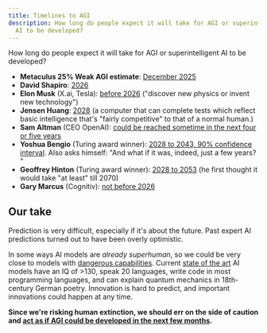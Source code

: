 ```yaml
---
title: Timelines to AGI
description: How long do people expect it will take for AGI or superintelligent
  AI to be developed?
---
```


How long do people expect it will take for AGI or superintelligent AI to be developed?

<!--- \*\*Daniel Kokotajlo\*\*: \[15% chance in 2024](https://www.lesswrong.com/posts/cxuzALcmucCndYv4a/?commentId=LKThjEJ6W8eQEJiXG)-->

- **Metaculus 25% Weak AGI estimate**: [December 2025](https://www.metaculus.com/questions/3479/date-weakly-general-ai-is-publicly-known/)
- **David Shapiro**: [2026](https://www.youtube.com/watch?v=YXQ6OKSvzfc)
- **Elon Musk** (X.ai, Tesla): [before 2026](https://www.theverge.com/2023/11/29/23980877/new-york-times-dealbook-summit-elon-musk-bob-iger-david-zaslav) ("discover new physics or invent new technology")
- **Jensen Huang**: [2028](https://www.businessinsider.com/nvidia-ceo-jensen-huang-agi-ai-five-years-2023-11?international=true&r=US&IR=T) (a computer that can complete tests which reflect basic intelligence that's "fairly competitive" to that of a normal human.)
- **Sam Altman** (CEO OpenAI): [could be reached sometime in the next four or five years](https://time.com/6342827/ceo-of-the-year-2023-sam-altman/)
- **Yoshua Bengio** (Turing award winner): [2028 to 2043, 90% confidence interval](https://yoshuabengio.org/2023/08/12/personal-and-psychological-dimensions-of-ai-researchers-confronting-ai-catastrophic-risks/). Also asks himself: "And what if it was, indeed, just a few years? "
- **Geoffrey Hinton** (Turing award winner): [2028 to 2053](https://twitter.com/geoffreyhinton/status/1653687894534504451?lang=en) (he first thought it would take "at least" till 2070)
- **Gary Marcus** (Cognitiv): [not before 2026](https://twitter.com/GaryMarcus/status/1730003151971840419)

## Our take

Prediction is very difficult, especially if it's about the future.
Past expert AI predictions turned out to have been overly optimistic.

In some ways AI models are _already superhuman_, so we could be very close to models with [dangerous capabilities](/dangerous-capabilities).
Current [state of the art](/sota) AI models have an IQ of >130, speak 20 languages, write code in most programming languages, and can explain quantum mechanics in 18th-century German poetry.
Innovation is hard to predict, and important innovations could happen at any time.

**Since we're risking human extinction, we should err on the side of caution and [act as if AGI could be developed in the next few months](/urgency).**
